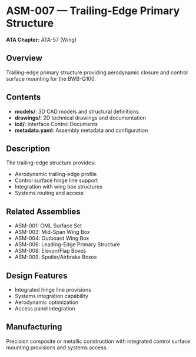 # ASM-007 — Trailing-Edge Primary Structure

**ATA Chapter:** ATA-57 (Wing)

## Overview

Trailing-edge primary structure providing aerodynamic closure and control surface mounting for the BWB-Q100.

## Contents

- **models/**: 3D CAD models and structural definitions
- **drawings/**: 2D technical drawings and documentation  
- **icd/**: Interface Control Documents
- **metadata.yaml**: Assembly metadata and configuration

## Description

The trailing-edge structure provides:

- Aerodynamic trailing-edge profile
- Control surface hinge line support
- Integration with wing box structures
- Systems routing and access

## Related Assemblies

- ASM-001: OML Surface Set
- ASM-003: Mid-Span Wing Box
- ASM-004: Outboard Wing Box
- ASM-006: Leading-Edge Primary Structure
- ASM-008: Elevon/Flap Boxes
- ASM-009: Spoiler/Airbrake Boxes

## Design Features

- Integrated hinge line provisions
- Systems integration capability
- Aerodynamic optimization
- Access panel integration

## Manufacturing

Precision composite or metallic construction with integrated control surface mounting provisions and systems access.